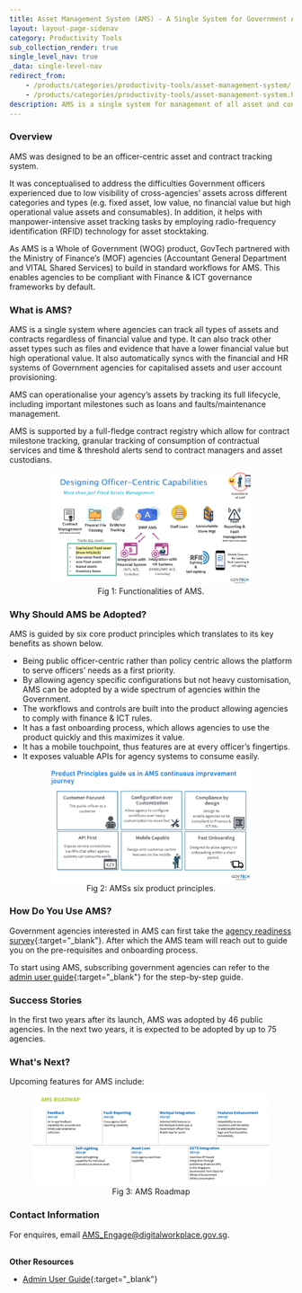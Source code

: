 ```yaml
---
title: Asset Management System (AMS) - A Single System for Government Asset & Contract Management
layout: layout-page-sidenav
category: Productivity Tools
sub_collection_render: true
single_level_nav: true
_data: single-level-nav
redirect_from:
    - /products/categories/productivity-tools/asset-management-system/
    - /products/categories/productivity-tools/asset-management-system.html
description: AMS is a single system for management of all asset and contract types in the Government.
---
```


### Overview

AMS was designed to be an officer-centric asset and contract tracking system.

It was conceptualised to address the difficulties Government officers experienced due to low visibility of cross-agencies’ assets across different categories and types (e.g. fixed asset, low value, no financial value but high operational value assets and consumables). In addition, it helps with manpower-intensive asset tracking tasks by employing radio-frequency identification (RFID) technology for asset stocktaking.

As AMS is a Whole of Government (WOG) product, GovTech partnered with the Ministry of Finance’s (MOF) agencies (Accountant General Department and VITAL Shared Services) to build in standard workflows for AMS. This enables agencies to be compliant with Finance & ICT governance frameworks by default.

### What is AMS?

AMS is a single system where agencies can track all types of assets and contracts regardless of financial value and type. It can also track other asset types such as files and evidence that have a lower financial value but high operational value. It also automatically syncs with the financial and HR systems of Government agencies for capitalised assets and user account provisioning.

AMS can operationalise your agency’s assets by tracking its full lifecycle, including important milestones such as loans and faults/maintenance management.

AMS is supported by a full-fledge contract registry which allow for contract milestone tracking, granular tracking of consumption of contractual services and time & threshold alerts send to contract managers and asset custodians.

<figure style="text-align: center">
  <img
    src="/assets/img/ams-overview.png" width="85%" height="85%" 
    alt="Fig 1: Functionalities of AMS."
  />
  <figcaption>Fig 1: Functionalities of AMS.</figcaption>
</figure>
  
### Why Should AMS be Adopted?

AMS is guided by six core product principles which translates to its key benefits as shown below.

- Being public officer-centric rather than policy centric allows the platform to serve officers’ needs as a first priority.
- By allowing agency specific configurations but not heavy customisation, AMS can be adopted by a wide spectrum of agencies within the Government.
- The workflows and controls are built into the product allowing agencies to comply with finance & ICT rules.
- It has a fast onboarding process, which allows agencies to use the product quickly and this maximizes it value.
- It has a mobile touchpoint, thus features are at every officer’s fingertips.
- It exposes valuable APIs for agency systems to consume easily.

<figure style="text-align: center">
  <img
    src="/assets/img/ams-principles.png" width="85%" height="85%" 
    alt="Fig 2: AMSs six product principles."
  />
  <figcaption>Fig 2: AMSs six product principles.</figcaption>
</figure>

### How Do You Use AMS?

Government agencies interested in AMS can first take the [agency readiness survey](https://go.gov.sg/amsreadysurvey){:target="\_blank"}. After which the AMS team will reach out to guide you on the pre-requisites and onboarding process.

To start using AMS, subscribing government agencies can refer to the [admin user guide](https://docs.developer.gov.sg/docs/admin-user-guide/#/){:target="\_blank"} for the step-by-step guide.

### Success Stories

In the first two years after its launch, AMS was adopted by 46 public agencies. In the next two years, it is expected to be adopted by up to 75 agencies.

### What's Next?

Upcoming features for AMS include:

<figure style="text-align: center">
  <img
    src="/assets/img/ams-roadmap.png" alt="Fig 3: AMS Roadmap"
  />
  <figcaption>Fig 3: AMS Roadmap</figcaption>
</figure>

### Contact Information

For enquires, email <AMS_Engage@digitalworkplace.gov.sg>.

<br/>**Other Resources**

- [Admin User Guide](https://docs.developer.gov.sg/docs/admin-user-guide/#/){:target="\_blank"}
